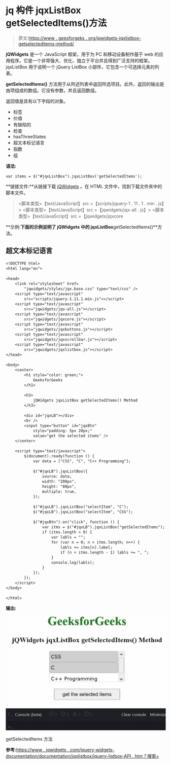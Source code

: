 # jq 构件 jqxListBox getSelectedItems()方法

> 原文:[https://www . geesforgeks . org/jqwidgets-jqxlistbox-getselecteditems-method/](https://www.geeksforgeeks.org/jqwidgets-jqxlistbox-getselecteditems-method/)

**jQWidgets** 是一个 JavaScript 框架，用于为 PC 和移动设备制作基于 web 的应用程序。它是一个非常强大、优化、独立于平台并且得到广泛支持的框架。jqxListBox 用于说明一个 jQuery ListBox 小部件，它包含一个可选择元素的列表。

**getSelectedItems()** 方法用于从所述列表中返回所选项目。此外，返回的输出是由项组成的数组。它没有参数，并且返回数组。

返回值是具有以下字段的对象。

*   标签
*   价值
*   有缺陷的
*   检查
*   hasThreeStates
*   超文本标记语言
*   指数
*   组

**语法:**

```
var items = $("#jqxListBox").jqxListBox('getSelectedItems');  
```

**链接文件:**从链接下载 [jQWidgets](https://www.jqwidgets.com/download/) 。在 HTML 文件中，找到下载文件夹中的脚本文件。

> <link rel="”stylesheet”" href="”jqwidgets/styles/jqx.base.css”" type="”text/css”">
> <脚本类型=【text/JavaScript】src =【scripts/jquery-1 . 11 . 1 . min . js】></脚本>
> <脚本类型=【text/JavaScript】src =【jqwidgets/jqx-all . js】></脚本>
> <脚本类型=【text/JavaScript】src =【jqwidgets/jqxcore

**示例:**下面的示例说明了 jQWidgets 中的 jqxListBox**getSelectedItems()**方法。

## 超文本标记语言

```
<!DOCTYPE html>
<html lang="en">

<head>
    <link rel="stylesheet" href=
        "jqwidgets/styles/jqx.base.css" type="text/css" />
    <script type="text/javascript" 
        src="scripts/jquery-1.11.1.min.js"></script>
    <script type="text/javascript" 
        src="jqwidgets/jqx-all.js"></script>
    <script type="text/javascript" 
        src="jqwidgets/jqxcore.js"></script>
    <script type="text/javascript" 
        src="jqwidgets/jqxbuttons.js"></script>
    <script type="text/javascript" 
        src="jqwidgets/jqxscrollbar.js"></script>
    <script type="text/javascript" 
        src="jqwidgets/jqxlistbox.js"></script>
</head>

<body>
    <center>
        <h1 style="color: green;">
            GeeksforGeeks
        </h1>

        <h3>
            jQWidgets jqxListBox getSelectedItems() Method
        </h3>

        <div id="jqxLB"></div>
        <br />
        <input type="button" id="jqxBtn" 
            style="padding: 5px 20px;" 
            value="get the selected items" />
    </center>

    <script type="text/javascript">
        $(document).ready(function () {
            var data = ["CSS", "C", "C++ Programming"];

            $("#jqxLB").jqxListBox({
                source: data,
                width: "200px",
                height: "80px",
                multiple: true,
            });

            $("#jqxLB").jqxListBox("selectItem", "C");
            $("#jqxLB").jqxListBox("selectItem", "CSS");

            $("#jqxBtn").on("click", function () {
                var itms = $("#jqxLB").jqxListBox("getSelectedItems");
                if (itms.length > 0) {
                    var labls = "";
                    for (var n = 0; n < itms.length; n++) {
                        labls += itms[n].label;
                        if (n < itms.length - 1) labls += ", ";
                    }
                    console.log(labls);
                }
            });
        });
    </script>
</body>

</html>
```

**输出:**

![](img/ccc813a1102b01315827195c91e49068.png)

getSelectedItems 方法

**参考:**[https://www . jqwidgets . com/jquery-widgets-documentation/documentation/jqxlistbox/jquery-listbox-API . htm？搜索=](https://www.jqwidgets.com/jquery-widgets-documentation/documentation/jqxlistbox/jquery-listbox-api.htm?search=)